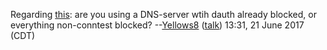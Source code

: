 Regarding
[this](http://switchbrew.org/index.php?curid=135&diff=995&oldid=993):
are you using a DNS-server wtih dauth already blocked, or everything
non-conntest blocked? --[Yellows8](User:Yellows8 "wikilink")
([talk](User%20talk:Yellows8.md "wikilink")) 13:31, 21 June 2017 (CDT)
